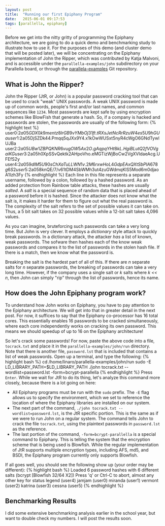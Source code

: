 ```yaml
---
layout: post
title:  "Running our first Epiphany Program"
date:   2015-06-01 09:17:53
tags: [parallella, epiphany]
---
```

Before we get into the nitty gritty of programming the Epiphany architecture, 
we are going to do a quick demo and benchmarking study to illustrate how to 
use it. For the purposes of this demo (and cluster demo that will be posted 
later), we will be concentrating on the Epiphany implementation of John the 
Ripper, which was contributed by Katja Malvoni, and is accessible under the 
`parallella-examples/john` subdirectory on your Parallella board, or through 
the [parallela-examples][paragit] Git repository. 

## What is John the Ripper?
John the Ripper (JtR, or John) is a popular password cracking tool that can be used to 
crack "weak" UNIX passwords. A weak UNIX password is made up of common words, 
people's first and/or last names, and common sequences like `1234`. Most 
passwords are kept safe by using encryption schemes like BlowFish that generate 
a hash. So, if a company is hacked and passwords are stolen, the passwords 
are usually of the following form:
{% highlight text %} 
user0:$2a$05$GDX0k9mentz8lrGB9vYMbOj31ft.tRXsJetNcRrRzuW4es5U9hGUa
user1:$2a$05$DjSZDk44.Pmqq5qJXx9Y4.x1kOwWUSxt5nyR4cWgO6GNdTywlUJBa
user2:$2a$05$UBw1ZBPQKNR6vugOW5Ax2O.gAqpqYHt8kL.HgiBLutQ2fVOVgaiKG
user3:$2a$05$h0XpSSvQektk2AHpoVho.eMGTizWjBoCw2VgXVIdaeAcg.UFEfS2y
user4:$2a$05$9dlM5U90sChXaTuLLWN1v.2M6rxwHoL4GdpEAxQXtSbPlA678g6S2
user5:$2a$05$8knQE/7/v61tDM4SbWMh3ut4zuGWdmqKlS5Mod6m0djaoA1Izh3Fy
{% endhighlight %} 
Each line in this file represents a separate username, followed by a colon, 
followed by a hashed password. As an added protection from Rainbow table 
attacks, these hashes are usually *salted*. A *salt* is a special sequence of 
random data that is placed ahead of a password before it is hashed. Since the 
attacker does not know what the salt is, it makes it harder for them to figure 
out what the real password is. The complexity of the salt refers to the set of 
possible values it can take on. Thus, a 5 bit salt takes on 32 possible values 
while a 12-bit salt takes 4,096 values. 

As you can imagine, bruteforcing such passwords can take a very long time. 
But John is very clever. It employs a *dictionary* style attack to quickly break 
passwords. In a dictionary attack, the attacker *has* a list of known, weak 
passwords. The sofware then hashes each of the know weak passwords and compares 
it to the list of passwords in the stolen hash file. If there is a match, then 
we know what the password is. 

Breaking the salt is the hardest part of all of this. If there are *n* separate 
salts for *n* separate passwords, the breaking of passwords can take a very 
long time. However, if the company uses a single salt or *k* salts where 
*k << n*, then John can simply "rip" through the list of passwords, hence its 
name. 
 
## How does the John Epiphany program work?
To understand how John works on Epiphany, you have to pay attention to the 
Epiphany architecture. We will get into that in greater detail in the next 
post. For now, it suffices to say that the Epiphany co-processor has 16 total
cores. This essentially enables 16 passwords to be cracked simultaneously, 
where each core independently works on cracking its own password. This means 
we should speedup of up to 16 on the Epiphany architecture!

So let's crack some passwords! For now, paste the above code into a file, 
`tocrack.txt` and place it in the `parallella-examples/john/run` directory. 
Note that there is another file, `password.lst` that is included that contains 
a list of weak passwords. 
Open up a terminal, and type the following:
{% highlight bash %} 
cd /home/linaro/parallella-examples/john/run
sudo -E LD_LIBRARY_PATH=$LD_LIBRARY_PATH ./john tocrack.txt --wordlist=password.lst -form=bcrypt-parallella
{% endhighlight %} 
Press `Enter`. While we wait for JtR to do its thing, let's analyze this command 
more closely, because there is a lot going on here:

* All Epiphany programs must be run with the `sudo` prefix. The `-E` flag 
allows us to specify the environment, which we set to reference the location 
of where the Epiphany libraries are installed on our system.
* The next part of the command, `./john tocrack.txt --wordlist=password.lst`, 
is the JtR specific portion. This is the same as if we were to run John on 
a regular system. The command tells John to crack the file `tocrack.txt`, using 
the plaintext passwords in `password.lst` as the reference.
* The last portion of the command, `-form=bcrypt-parallella` is a special 
command to Epiphany. This is telling the system that the encryption scheme 
that is being used is Blowfish. While the regular implementation of JtR 
supports multiple encryption types, including AFS, md5, and BSDI, the Epiphany
program currently only supports Blowfish.

If all goes well, you should see the following show up (your order may be different):
{% highlight bash %} 
Loaded 6 password hashes with 6 different salts (bcrypt [Blowfish 32/64 X2])
Press 'q' or Ctrl-C to abort, almost any other key for status
legend		(user4)
jamjam 		(user0)
miranda 	(user1)
vermont		(user2)
katrina		(user3)
cessna		(user5)
{% endhighlight %} 

## Benchmarking Results
I did some extensive benchmarking analysis earlier in the school year, but want to 
double check my numbers. I will post the results soon.

[paragit]:      https://github.com/parallella/parallella-examples
